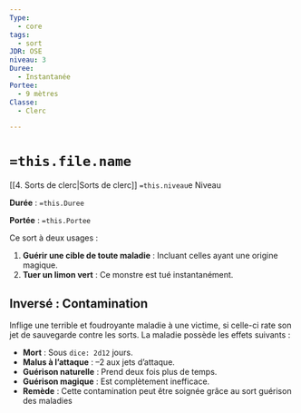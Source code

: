 ```yaml
---
Type:
  - core
tags:
  - sort
JDR: OSE
niveau: 3
Duree:
  - Instantanée
Portee:
  - 9 mètres
Classe:
  - Clerc

---
```

# `=this.file.name`  

[[4. Sorts de clerc|Sorts de clerc]] `=this.niveau`e Niveau

**Durée** : `=this.Duree` 

**Portée** : `=this.Portee`

Ce sort à deux usages :

1. **Guérir une cible de toute maladie** : Incluant celles ayant une origine magique.
2. **Tuer un limon vert** : Ce monstre est tué instantanément.

## Inversé : Contamination
Inflige une terrible et foudroyante maladie à une victime, si celle-ci rate son jet de sauvegarde contre les sorts. La maladie possède les effets suivants :

- **Mort** : Sous `dice: 2d12` jours.
- **Malus à l’attaque** : –2 aux jets d’attaque.
- **Guérison naturelle** : Prend deux fois plus de temps.
- **Guérison magique** : Est complètement inefficace.
- **Remède** : Cette contamination peut être soignée grâce au sort guérison des maladies